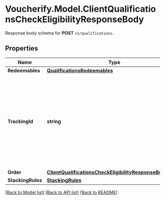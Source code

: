 # Voucherify.Model.ClientQualificationsCheckEligibilityResponseBody
Response body schema for **POST** `v1/qualifications`.

## Properties

Name | Type | Description | Notes
------------ | ------------- | ------------- | -------------
**Redeemables** | [**QualificationsRedeemables**](QualificationsRedeemables.md) |  | [optional] 
**TrackingId** | **string** | This identifier is generated during voucher qualification based on your internal id (e.g., email, database ID). This is a hashed customer source ID. | [optional] 
**Order** | [**ClientQualificationsCheckEligibilityResponseBodyOrder**](ClientQualificationsCheckEligibilityResponseBodyOrder.md) |  | [optional] 
**StackingRules** | [**StackingRules**](StackingRules.md) |  | [optional] 

[[Back to Model list]](../README.md#documentation-for-models) [[Back to API list]](../README.md#documentation-for-api-endpoints) [[Back to README]](../README.md)

